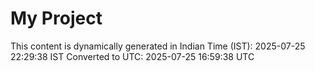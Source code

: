 # My Project

This content is dynamically generated in Indian Time (IST): 2025-07-25 22:29:38 IST
Converted to UTC: 2025-07-25 16:59:38 UTC
